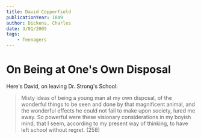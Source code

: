 ```yaml
---
title: David Copperfield
publicationYear: 1849
author: Dickens, Charles
date: 3/01/2005
tags:
    - Teenagers
---
```


# On Being at One's Own Disposal

Here's David, on leaving Dr. Strong's School:

> Misty ideas of being a young man at my own disposal, of the wonderful things to be seen and done by that magnificent animal, and the wonderful effects he could not fail to make upon society, lured me away. So powerful were these visionary considerations in my boyish mind, that I seem, according to my present way of thinking, to have left school without regret. (258)